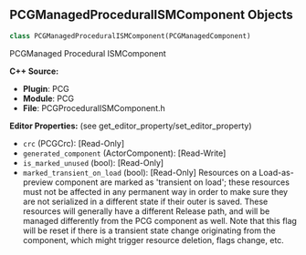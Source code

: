 ## PCGManagedProceduralISMComponent Objects

```python
class PCGManagedProceduralISMComponent(PCGManagedComponent)
```

PCGManaged Procedural ISMComponent

**C++ Source:**

- **Plugin**: PCG
- **Module**: PCG
- **File**: PCGProceduralISMComponent.h

**Editor Properties:** (see get_editor_property/set_editor_property)

- ``crc`` (PCGCrc):  [Read-Only]
- ``generated_component`` (ActorComponent):  [Read-Write]
- ``is_marked_unused`` (bool):  [Read-Only]
- ``marked_transient_on_load`` (bool):  [Read-Only] Resources on a Load-as-preview component are marked as 'transient on load'; these resources must not be affected in any
   permanent way in order to make sure they are not serialized in a different state if their outer is saved.
  These resources will generally have a different Release path, and will be managed differently from the PCG component as well.
  Note that this flag will be reset if there is a transient state change originating from the component, which might trigger resource deletion, flags change, etc.

<a id="unreal.PCGQualityBranchSettings"></a>